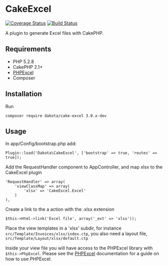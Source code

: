CakeExcel
=========

[![Coverage Status](https://coveralls.io/repos/dakota/CakeExcel/badge.png)](https://coveralls.io/r/dakota/CakeExcel)
[![Build Status](https://travis-ci.org/dakota/CakeExcel.png?branch=3.0)](https://travis-ci.org/dakota/CakeExcel)

A plugin to generate Excel files with CakePHP.

Requirements
------------

* PHP 5.2.8
* CakePHP 2.1+
* [PHPExcel](https://github.com/PHPOffice/PHPExcel)
* Composer


Installation
------------

Run
```
composer require dakota/cake-excel 3.0.x-dev
```

Usage
-----

In app/Config/bootstrap.php add:
```
Plugin::load('Dakota\CakeExcel', ['bootstrap' => true, 'routes' => true]);
```


Add the RequestHandler component to AppController, and map xlsx to the CakeExcel plugin
```
'RequestHandler' => array(
	'viewClassMap' => array(
		'xlsx' => 'CakeExcel.Excel'
	)
),
```

Create a link to the a action with the .xlsx extension
```
$this->Html->link('Excel file', array('_ext' => 'xlsx'));
```

Place the view templates in a 'xlsx' subdir, for instance `src/Template/Invoices/xlsx/index.ctp`, you also need a layout file, `src/Template/Layout/xlsx/default.ctp`

Inside your view file you will have access to the PHPExcel library with `$this->PhpExcel`. Please see the [PHPExcel](https://github.com/PHPOffice/PHPExcel) documentation for a guide on how to use PHPExcel.
